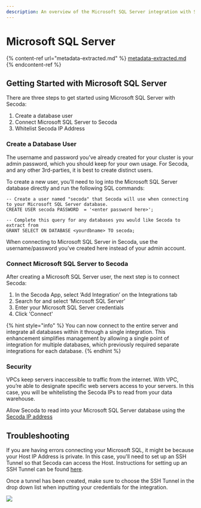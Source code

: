 ```yaml
---
description: An overview of the Microsoft SQL Server integration with Secoda
---
```


# Microsoft SQL Server

{% content-ref url="metadata-extracted.md" %}
[metadata-extracted.md](metadata-extracted.md)
{% endcontent-ref %}

## **Getting Started with Microsoft SQL Server** <a href="#h_3a4bfd6458" id="h_3a4bfd6458"></a>

There are three steps to get started using Microsoft SQL Server with Secoda:

1. Create a database user
2. Connect Microsoft SQL Server to Secoda
3. Whitelist Secoda IP Address

### **Create a Database User** <a href="#h_4dd83bd377" id="h_4dd83bd377"></a>

The username and password you’ve already created for your cluster is your admin password, which you should keep for your own usage. For Secoda, and any other 3rd-parties, it is best to create distinct users.

To create a new user, you’ll need to log into the Microsoft SQL Server database directly and run the following SQL commands:

```
-- Create a user named "secoda" that Secoda will use when connecting to your Microsoft SQL Server database. 
CREATE USER secoda PASSWORD  = '<enter password here>'; 

-- Complete this query for any databases you would like Secoda to extract from 
GRANT SELECT ON DATABASE <yourdbname> TO secoda;
```

When connecting to Microsoft SQL Server in Secoda, use the username/password you’ve created here instead of your admin account.

### **Connect Microsoft SQL Server to Secoda** <a href="#h_dc83b40ac9" id="h_dc83b40ac9"></a>

After creating a Microsoft SQL Server user, the next step is to connect Secoda:

1. In the Secoda App, select ‘Add Integration’ on the Integrations tab
2. Search for and select ‘Microsoft SQL Server’
3. Enter your Microsoft SQL Server credentials
4. Click 'Connect'

{% hint style="info" %}
You can now connect to the entire server and integrate all databases within it through a single integration. This enhancement simplifies management by allowing a single point of integration for multiple databases, which previously required separate integrations for each database.
{% endhint %}

### **Security** <a href="#h_c60cf20ba6" id="h_c60cf20ba6"></a>

VPCs keep servers inaccessible to traffic from the internet. With VPC, you’re able to designate specific web servers access to your servers. In this case, you will be whitelisting the Secoda IPs to read from your data warehouse.

Allow Secoda to read into your Microsoft SQL Server database using the [Secoda IP address](../../../faq.md#what-are-the-ip-addresses-for-secoda)

## Troubleshooting

If you are having errors connecting your Microsoft SQL, it might be because your Host IP Address is private. In this case, you'll need to set up an SSH Tunnel so that Secoda can access the Host. Instructions for setting up an SSH Tunnel can be found [here](../../security/connecting-via-ssh-tunnel.md).

Once a tunnel has been created, make sure to choose the SSH Tunnel in the drop down list when inputting your credentials for the integration.

![](https://secoda-public-media-assets.s3.amazonaws.com/Screenshot%202023-05-04%20at%203.37.09%20PM.png)
